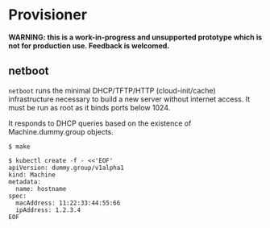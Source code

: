 # Provisioner

**WARNING: this is a work-in-progress and unsupported prototype which is not for
production use.  Feedback is welcomed.**

## netboot

`netboot` runs the minimal DHCP/TFTP/HTTP (cloud-init/cache) infrastructure
necessary to build a new server without internet access.  It must be run as root
as it binds ports below 1024.

It responds to DHCP queries based on the existence of Machine.dummy.group
objects.

```shell
$ make

$ kubectl create -f - <<'EOF'
apiVersion: dummy.group/v1alpha1
kind: Machine
metadata:
  name: hostname
spec:
  macAddress: 11:22:33:44:55:66
  ipAddress: 1.2.3.4
EOF
```

